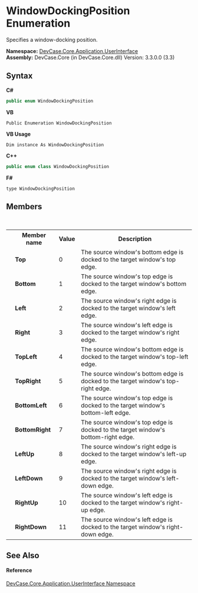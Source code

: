 # WindowDockingPosition Enumeration
 

Specifies a window-docking position.

**Namespace:**&nbsp;<a href="N_DevCase_Core_Application_UserInterface">DevCase.Core.Application.UserInterface</a><br />**Assembly:**&nbsp;DevCase.Core (in DevCase.Core.dll) Version: 3.3.0.0 (3.3)

## Syntax

**C#**<br />
``` C#
public enum WindowDockingPosition
```

**VB**<br />
``` VB
Public Enumeration WindowDockingPosition
```

**VB Usage**<br />
``` VB Usage
Dim instance As WindowDockingPosition
```

**C++**<br />
``` C++
public enum class WindowDockingPosition
```

**F#**<br />
``` F#
type WindowDockingPosition
```


## Members
&nbsp;<table><tr><th></th><th>Member name</th><th>Value</th><th>Description</th></tr><tr><td /><td target="F:DevCase.Core.Application.UserInterface.WindowDockingPosition.Top">**Top**</td><td>0</td><td>The source window's bottom edge is docked to the target window's top edge.</td></tr><tr><td /><td target="F:DevCase.Core.Application.UserInterface.WindowDockingPosition.Bottom">**Bottom**</td><td>1</td><td>The source window's top edge is docked to the target window's bottom edge.</td></tr><tr><td /><td target="F:DevCase.Core.Application.UserInterface.WindowDockingPosition.Left">**Left**</td><td>2</td><td>The source window's right edge is docked to the target window's left edge.</td></tr><tr><td /><td target="F:DevCase.Core.Application.UserInterface.WindowDockingPosition.Right">**Right**</td><td>3</td><td>The source window's left edge is docked to the target window's right edge.</td></tr><tr><td /><td target="F:DevCase.Core.Application.UserInterface.WindowDockingPosition.TopLeft">**TopLeft**</td><td>4</td><td>The source window's bottom edge is docked to the target window's top-left edge.</td></tr><tr><td /><td target="F:DevCase.Core.Application.UserInterface.WindowDockingPosition.TopRight">**TopRight**</td><td>5</td><td>The source window's bottom edge is docked to the target window's top-right edge.</td></tr><tr><td /><td target="F:DevCase.Core.Application.UserInterface.WindowDockingPosition.BottomLeft">**BottomLeft**</td><td>6</td><td>The source window's top edge is docked to the target window's bottom-left edge.</td></tr><tr><td /><td target="F:DevCase.Core.Application.UserInterface.WindowDockingPosition.BottomRight">**BottomRight**</td><td>7</td><td>The source window's top edge is docked to the target window's bottom-right edge.</td></tr><tr><td /><td target="F:DevCase.Core.Application.UserInterface.WindowDockingPosition.LeftUp">**LeftUp**</td><td>8</td><td>The source window's right edge is docked to the target window's left-up edge.</td></tr><tr><td /><td target="F:DevCase.Core.Application.UserInterface.WindowDockingPosition.LeftDown">**LeftDown**</td><td>9</td><td>The source window's right edge is docked to the target window's left-down edge.</td></tr><tr><td /><td target="F:DevCase.Core.Application.UserInterface.WindowDockingPosition.RightUp">**RightUp**</td><td>10</td><td>The source window's left edge is docked to the target window's right-up edge.</td></tr><tr><td /><td target="F:DevCase.Core.Application.UserInterface.WindowDockingPosition.RightDown">**RightDown**</td><td>11</td><td>The source window's left edge is docked to the target window's right-down edge.</td></tr></table>

## See Also


#### Reference
<a href="N_DevCase_Core_Application_UserInterface">DevCase.Core.Application.UserInterface Namespace</a><br />